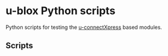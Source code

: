 # u-blox Python scripts

Python scripts for testing the <a href="https://www.u-blox.com/en/product/u-connectxpress" target="_blank" rel="noopener noreferrer">u-connectXpress</a> based modules.

## Scripts


